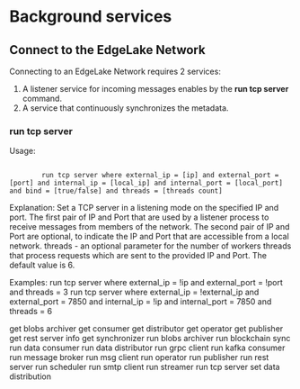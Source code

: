 # Background services

## Connect to the EdgeLake Network

Connecting to an EdgeLake Network requires 2 services:
1. A listener service for incoming messages enables by the **run tcp server** command.
2. A service that continuously synchronizes the metadata. 

### run tcp server

Usage:
<pre><code>
        run tcp server where external_ip = [ip] and external_port = [port] and internal_ip = [local_ip] and internal_port = [local_port] and bind = [true/false] and threads = [threads count]
</code></pre>

Explanation:
        Set a TCP server in a listening mode on the specified IP and port.
        The first pair of IP and Port that are used by a listener process to receive messages from members of the network.
        The second pair of IP and Port are optional, to indicate the IP and Port that are accessible from a local network.
        threads - an optional parameter for the number of workers threads that process requests which are sent to the provided IP and Port. The default value is 6.

Examples:
        run tcp server where external_ip = !ip and external_port = !port  and threads = 3
        run tcp server where external_ip = !external_ip and external_port = 7850 and internal_ip = !ip and internal_port = 7850 and threads = 6






 get blobs archiver
 get consumer
 get distributor
 get operator
 get publisher
 get rest server info
 get synchronizer
 run blobs archiver
 run blockchain sync
 run data consumer
 run data distributor
 run grpc client
 run kafka consumer
 run message broker
 run msg client
 run operator
 run publisher
 run rest server
 run scheduler
 run smtp client
 run streamer
 run tcp server
 set data distribution
